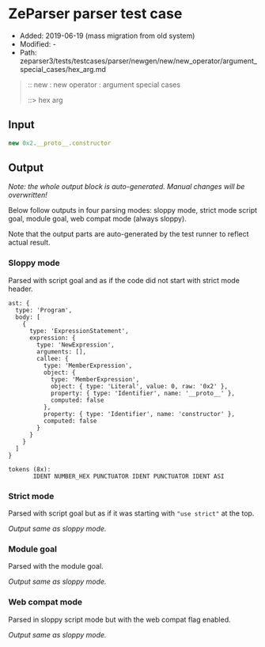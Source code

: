 # ZeParser parser test case

- Added: 2019-06-19 (mass migration from old system)
- Modified: -
- Path: zeparser3/tests/testcases/parser/newgen/new/new_operator/argument_special_cases/hex_arg.md

> :: new : new operator : argument special cases
>
> ::> hex arg

## Input

`````js
new 0x2.__proto__.constructor
`````

## Output

_Note: the whole output block is auto-generated. Manual changes will be overwritten!_

Below follow outputs in four parsing modes: sloppy mode, strict mode script goal, module goal, web compat mode (always sloppy).

Note that the output parts are auto-generated by the test runner to reflect actual result.

### Sloppy mode

Parsed with script goal and as if the code did not start with strict mode header.

`````
ast: {
  type: 'Program',
  body: [
    {
      type: 'ExpressionStatement',
      expression: {
        type: 'NewExpression',
        arguments: [],
        callee: {
          type: 'MemberExpression',
          object: {
            type: 'MemberExpression',
            object: { type: 'Literal', value: 0, raw: '0x2' },
            property: { type: 'Identifier', name: '__proto__' },
            computed: false
          },
          property: { type: 'Identifier', name: 'constructor' },
          computed: false
        }
      }
    }
  ]
}

tokens (8x):
       IDENT NUMBER_HEX PUNCTUATOR IDENT PUNCTUATOR IDENT ASI
`````

### Strict mode

Parsed with script goal but as if it was starting with `"use strict"` at the top.

_Output same as sloppy mode._

### Module goal

Parsed with the module goal.

_Output same as sloppy mode._

### Web compat mode

Parsed in sloppy script mode but with the web compat flag enabled.

_Output same as sloppy mode._
